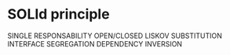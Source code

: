 # SOLId principle
SINGLE RESPONSABILITY
OPEN/CLOSED
LISKOV SUBSTITUTION
INTERFACE SEGREGATION
DEPENDENCY INVERSION

